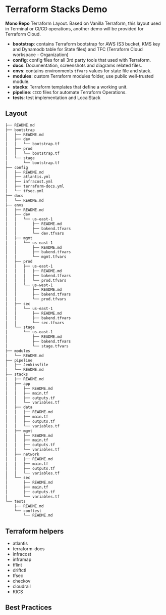 # Terraform Stacks Demo

**Mono Repo** Terraform Layout. Based on Vanilla Terraform, this layout used in Terminal or CI/CD operations, another demo will be provided for Terraform Cloud.

- **bootstrap**: contains Terraform bootstrap for AWS (S3 bucket, KMS key and Dynamodb table for State files) and TFC (Terraform Cloud workspace - Organization)
- **config**: config files for all 3rd party tools that used with Terraform.
- **docs**: Documentation, screenshots and diagrams related files.
- **envs**: contains environments `tfvars` values for state file and stack.
- **modules**: custom Terraform modules folder, use public well-trusted module.
- **stacks**: Terraform templates that define a working unit.
- **pipeline**: `CICD` files for automate Terraform Operations.
- **tests**: test implementation and LocalStack

## Layout

```bash
├── README.md
├── bootstrap
│   ├── README.md
│   ├── dev
│   │   └── bootstrap.tf
│   ├── prod
│   │   └── bootstrap.tf
│   └── stage
│       └── bootstrap.tf
├── config
│   ├── README.md
│   ├── atlantis.yml
│   ├── infracost.yml
│   ├── terraform-docs.yml
│   └── tfsec.yml
├── docs
│   └── README.md
├── envs
│   ├── README.md
│   ├── dev
│   │   └── us-east-1
│   │       ├── README.md
│   │       ├── bakend.tfvars
│   │       └── dev.tfvars
│   ├── mgmt
│   │   └── us-east-1
│   │       ├── README.md
│   │       ├── bakend.tfvars
│   │       └── mgmt.tfvars
│   ├── prod
│   │   ├── us-east-1
│   │   │   ├── README.md
│   │   │   ├── bakend.tfvars
│   │   │   └── prod.tfvars
│   │   └── us-west-1
│   │       ├── README.md
│   │       ├── bakend.tfvars
│   │       └── prod.tfvars
│   ├── sec
│   │   └── us-east-1
│   │       ├── README.md
│   │       ├── bakend.tfvars
│   │       └── sec.tfvars
│   └── stage
│       └── us-east-1
│           ├── README.md
│           ├── bakend.tfvars
│           └── stage.tfvars
├── modules
│   └── README.md
├── pipeline
│   ├── Jenkinsfile
│   └── README.md
├── stacks
│   ├── README.md
│   ├── app
│   │   ├── README.md
│   │   ├── main.tf
│   │   ├── outputs.tf
│   │   └── variables.tf
│   ├── data
│   │   ├── README.md
│   │   ├── main.tf
│   │   ├── outputs.tf
│   │   └── variables.tf
│   ├── mgmt
│   │   ├── README.md
│   │   ├── main.tf
│   │   ├── outputs.tf
│   │   └── variables.tf
│   ├── network
│   │   ├── README.md
│   │   ├── main.tf
│   │   ├── outputs.tf
│   │   └── variables.tf
│   └── sec
│       ├── README.md
│       ├── main.tf
│       ├── outputs.tf
│       └── variables.tf
└── tests
    ├── README.md
    └── conftest
        └── README.md
```

## Terraform helpers

- atlantis
- terraform-docs
- infracost
- inframap
- tflint
- driftctl
- tfsec
- checkov
- cloudrail
- KICS

## Best Practices
